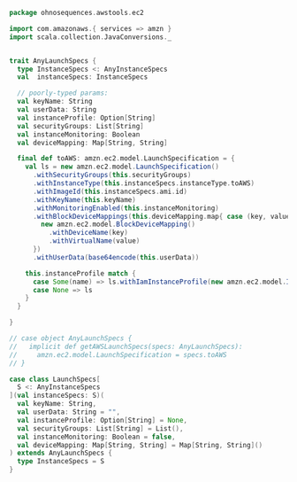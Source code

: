 
```scala
package ohnosequences.awstools.ec2

import com.amazonaws.{ services => amzn }
import scala.collection.JavaConversions._


trait AnyLaunchSpecs {
  type InstanceSpecs <: AnyInstanceSpecs
  val  instanceSpecs: InstanceSpecs

  // poorly-typed params:
  val keyName: String
  val userData: String
  val instanceProfile: Option[String]
  val securityGroups: List[String]
  val instanceMonitoring: Boolean
  val deviceMapping: Map[String, String]

  final def toAWS: amzn.ec2.model.LaunchSpecification = {
    val ls = new amzn.ec2.model.LaunchSpecification()
      .withSecurityGroups(this.securityGroups)
      .withInstanceType(this.instanceSpecs.instanceType.toAWS)
      .withImageId(this.instanceSpecs.ami.id)
      .withKeyName(this.keyName)
      .withMonitoringEnabled(this.instanceMonitoring)
      .withBlockDeviceMappings(this.deviceMapping.map{ case (key, value) =>
        new amzn.ec2.model.BlockDeviceMapping()
          .withDeviceName(key)
          .withVirtualName(value)
      })
      .withUserData(base64encode(this.userData))

    this.instanceProfile match {
      case Some(name) => ls.withIamInstanceProfile(new amzn.ec2.model.IamInstanceProfileSpecification().withName(name))
      case None => ls
    }
  }

}

// case object AnyLaunchSpecs {
//   implicit def getAWSLaunchSpecs(specs: AnyLaunchSpecs):
//     amzn.ec2.model.LaunchSpecification = specs.toAWS
// }

case class LaunchSpecs[
  S <: AnyInstanceSpecs
](val instanceSpecs: S)(
  val keyName: String,
  val userData: String = "",
  val instanceProfile: Option[String] = None,
  val securityGroups: List[String] = List(),
  val instanceMonitoring: Boolean = false,
  val deviceMapping: Map[String, String] = Map[String, String]()
) extends AnyLaunchSpecs {
  type InstanceSpecs = S
}

```




[main/scala/ohnosequences/awstools/autoscaling/AutoScaling.scala]: ../autoscaling/AutoScaling.scala.md
[main/scala/ohnosequences/awstools/autoscaling/AutoScalingGroup.scala]: ../autoscaling/AutoScalingGroup.scala.md
[main/scala/ohnosequences/awstools/autoscaling/LaunchConfiguration.scala]: ../autoscaling/LaunchConfiguration.scala.md
[main/scala/ohnosequences/awstools/autoscaling/PurchaseModel.scala]: ../autoscaling/PurchaseModel.scala.md
[main/scala/ohnosequences/awstools/dynamodb/DynamoDBUtils.scala]: ../dynamodb/DynamoDBUtils.scala.md
[main/scala/ohnosequences/awstools/ec2/AMI.scala]: AMI.scala.md
[main/scala/ohnosequences/awstools/ec2/EC2.scala]: EC2.scala.md
[main/scala/ohnosequences/awstools/ec2/Filters.scala]: Filters.scala.md
[main/scala/ohnosequences/awstools/ec2/InstanceSpecs.scala]: InstanceSpecs.scala.md
[main/scala/ohnosequences/awstools/ec2/InstanceType.scala]: InstanceType.scala.md
[main/scala/ohnosequences/awstools/ec2/LaunchSpecs.scala]: LaunchSpecs.scala.md
[main/scala/ohnosequences/awstools/ec2/package.scala]: package.scala.md
[main/scala/ohnosequences/awstools/regions/Region.scala]: ../regions/Region.scala.md
[main/scala/ohnosequences/awstools/s3/address.scala]: ../s3/address.scala.md
[main/scala/ohnosequences/awstools/s3/client.scala]: ../s3/client.scala.md
[main/scala/ohnosequences/awstools/s3/package.scala]: ../s3/package.scala.md
[main/scala/ohnosequences/awstools/s3/transfers.scala]: ../s3/transfers.scala.md
[main/scala/ohnosequences/awstools/sns/SNS.scala]: ../sns/SNS.scala.md
[main/scala/ohnosequences/awstools/sns/Topic.scala]: ../sns/Topic.scala.md
[main/scala/ohnosequences/awstools/sqs/Queue.scala]: ../sqs/Queue.scala.md
[main/scala/ohnosequences/awstools/sqs/SQS.scala]: ../sqs/SQS.scala.md
[main/scala/ohnosequences/awstools/utils/AutoScalingUtils.scala]: ../utils/AutoScalingUtils.scala.md
[main/scala/ohnosequences/awstools/utils/DynamoDBUtils.scala]: ../utils/DynamoDBUtils.scala.md
[main/scala/ohnosequences/awstools/utils/SQSUtils.scala]: ../utils/SQSUtils.scala.md
[main/scala/ohnosequences/benchmark/Benchmark.scala]: ../../benchmark/Benchmark.scala.md
[main/scala/ohnosequences/logging/Logger.scala]: ../../logging/Logger.scala.md
[test/scala/ohnosequences/awstools/EC2Tests.scala]: ../../../../../test/scala/ohnosequences/awstools/EC2Tests.scala.md
[test/scala/ohnosequences/awstools/RegionTests.scala]: ../../../../../test/scala/ohnosequences/awstools/RegionTests.scala.md
[test/scala/ohnosequences/awstools/S3Tests.scala]: ../../../../../test/scala/ohnosequences/awstools/S3Tests.scala.md
[test/scala/ohnosequences/awstools/SQSTests.scala]: ../../../../../test/scala/ohnosequences/awstools/SQSTests.scala.md